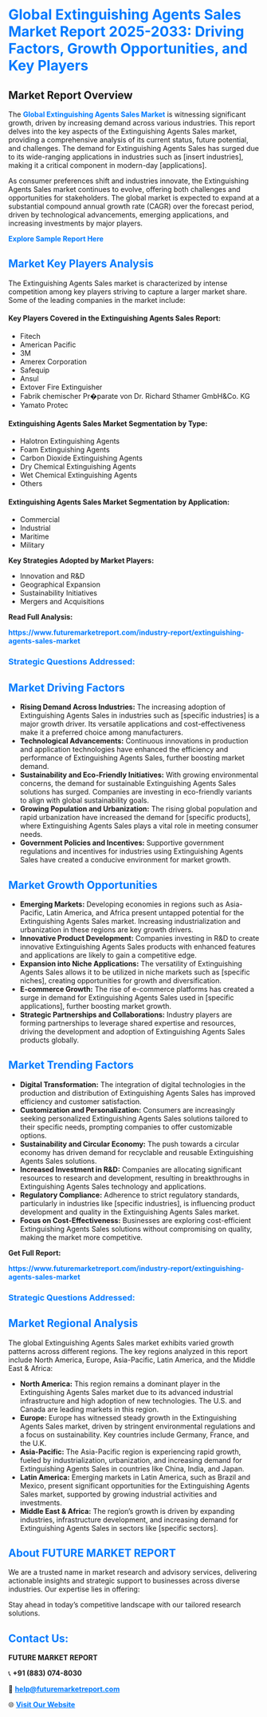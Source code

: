 <h1 style="color: #007BFF;">Global Extinguishing Agents Sales Market Report 2025-2033: Driving Factors, Growth Opportunities, and Key Players</h1>

<section id="overview">
<h2>Market Report Overview</h2>
<p>The <a href="https://www.futuremarketreport.com/industry-report/extinguishing-agents-sales-market" style="color: #007BFF; text-decoration: none;"><strong>Global Extinguishing Agents Sales Market</strong></a> is witnessing significant growth, driven by increasing demand across various industries. This report delves into the key aspects of the Extinguishing Agents Sales market, providing a comprehensive analysis of its current status, future potential, and challenges. The demand for Extinguishing Agents Sales has surged due to its wide-ranging applications in industries such as [insert industries], making it a critical component in modern-day [applications].</p>
<p>As consumer preferences shift and industries innovate, the Extinguishing Agents Sales market continues to evolve, offering both challenges and opportunities for stakeholders. The global market is expected to expand at a substantial compound annual growth rate (CAGR) over the forecast period, driven by technological advancements, emerging applications, and increasing investments by major players.</p>
</section>

<section id="overview">
<p><a href="https://www.futuremarketreport.com/request-sample/reportId=103920" style="color: #007BFF; text-decoration: none;"><strong>Explore Sample Report Here</strong></a></p>
</section>

<section id="key-players">
<h2 style="color: #007BFF;">Market Key Players Analysis</h2>
<p>The Extinguishing Agents Sales market is characterized by intense competition among key players striving to capture a larger market share. Some of the leading companies in the market include:</p>
<h4>Key Players Covered in the Extinguishing Agents Sales Report:</h4>
<ul><li>Fitech</li><li>American Pacific</li><li>3M</li><li>Amerex Corporation</li><li>Safequip</li><li>Ansul</li><li>Extover Fire Extinguisher</li><li>Fabrik chemischer Pr�parate von Dr. Richard Sthamer GmbH&amp;Co. KG</li><li>Yamato Protec</li></ul>
<h4>Extinguishing Agents Sales Market Segmentation by Type:</h4>
<ul><li>Halotron Extinguishing Agents</li><li>Foam Extinguishing Agents</li><li>Carbon Dioxide Extinguishing Agents</li><li>Dry Chemical Extinguishing Agents</li><li>Wet Chemical Extinguishing Agents</li><li>Others</li></ul>

<h4>Extinguishing Agents Sales Market Segmentation by Application:</h4>
<ul><li>Commercial</li><li>Industrial</li><li>Maritime</li><li>Military</li></ul>
<p><strong>Key Strategies Adopted by Market Players:</strong></p>
<ul>
<li>Innovation and R&D</li>
<li>Geographical Expansion</li>
<li>Sustainability Initiatives</li>
<li>Mergers and Acquisitions</li>
</ul>
</section>

<section>
<p><strong>Read Full Analysis: </strong></p><a href="https://www.futuremarketreport.com/industry-report/extinguishing-agents-sales-market" style="color: #007BFF; text-decoration: none;"><strong>https://www.futuremarketreport.com/industry-report/extinguishing-agents-sales-market</strong></a>
<h3 style="color: #007BFF;">Strategic Questions Addressed:</h3>
</section>

<section id="driving-factors">
<h2 style="color: #007BFF;">Market Driving Factors</h2>
<ul>
<li><strong>Rising Demand Across Industries:</strong> The increasing adoption of Extinguishing Agents Sales in industries such as [specific industries] is a major growth driver. Its versatile applications and cost-effectiveness make it a preferred choice among manufacturers.</li>
<li><strong>Technological Advancements:</strong> Continuous innovations in production and application technologies have enhanced the efficiency and performance of Extinguishing Agents Sales, further boosting market demand.</li>
<li><strong>Sustainability and Eco-Friendly Initiatives:</strong> With growing environmental concerns, the demand for sustainable Extinguishing Agents Sales solutions has surged. Companies are investing in eco-friendly variants to align with global sustainability goals.</li>
<li><strong>Growing Population and Urbanization:</strong> The rising global population and rapid urbanization have increased the demand for [specific products], where Extinguishing Agents Sales plays a vital role in meeting consumer needs.</li>
<li><strong>Government Policies and Incentives:</strong> Supportive government regulations and incentives for industries using Extinguishing Agents Sales have created a conducive environment for market growth.</li>
</ul>
</section>

<section id="growth-opportunities">
<h2 style="color: #007BFF;">Market Growth Opportunities</h2>
<ul>
<li><strong>Emerging Markets:</strong> Developing economies in regions such as Asia-Pacific, Latin America, and Africa present untapped potential for the Extinguishing Agents Sales market. Increasing industrialization and urbanization in these regions are key growth drivers.</li>
<li><strong>Innovative Product Development:</strong> Companies investing in R&D to create innovative Extinguishing Agents Sales products with enhanced features and applications are likely to gain a competitive edge.</li>
<li><strong>Expansion into Niche Applications:</strong> The versatility of Extinguishing Agents Sales allows it to be utilized in niche markets such as [specific niches], creating opportunities for growth and diversification.</li>
<li><strong>E-commerce Growth:</strong> The rise of e-commerce platforms has created a surge in demand for Extinguishing Agents Sales used in [specific applications], further boosting market growth.</li>
<li><strong>Strategic Partnerships and Collaborations:</strong> Industry players are forming partnerships to leverage shared expertise and resources, driving the development and adoption of Extinguishing Agents Sales products globally.</li>
</ul>
</section>

<section id="trending-factors">
<h2 style="color: #007BFF;">Market Trending Factors</h2>
<ul>
<li><strong>Digital Transformation:</strong> The integration of digital technologies in the production and distribution of Extinguishing Agents Sales has improved efficiency and customer satisfaction.</li>
<li><strong>Customization and Personalization:</strong> Consumers are increasingly seeking personalized Extinguishing Agents Sales solutions tailored to their specific needs, prompting companies to offer customizable options.</li>
<li><strong>Sustainability and Circular Economy:</strong> The push towards a circular economy has driven demand for recyclable and reusable Extinguishing Agents Sales solutions.</li>
<li><strong>Increased Investment in R&D:</strong> Companies are allocating significant resources to research and development, resulting in breakthroughs in Extinguishing Agents Sales technology and applications.</li>
<li><strong>Regulatory Compliance:</strong> Adherence to strict regulatory standards, particularly in industries like [specific industries], is influencing product development and quality in the Extinguishing Agents Sales market.</li>
<li><strong>Focus on Cost-Effectiveness:</strong> Businesses are exploring cost-efficient Extinguishing Agents Sales solutions without compromising on quality, making the market more competitive.</li>
</ul>
</section>

<section>
<p><strong>Get Full Report: </strong></p><a href="https://www.futuremarketreport.com/industry-report/extinguishing-agents-sales-market" style="color: #007BFF; text-decoration: none;"><strong>https://www.futuremarketreport.com/industry-report/extinguishing-agents-sales-market</strong></a>
<h3 style="color: #007BFF;">Strategic Questions Addressed:</h3>
</section>


<section id="regional-analysis">
<h2 style="color: #007BFF;">Market Regional Analysis</h2>
<p>The global Extinguishing Agents Sales market exhibits varied growth patterns across different regions. The key regions analyzed in this report include North America, Europe, Asia-Pacific, Latin America, and the Middle East & Africa:</p>
<ul>
<li><strong>North America:</strong> This region remains a dominant player in the Extinguishing Agents Sales market due to its advanced industrial infrastructure and high adoption of new technologies. The U.S. and Canada are leading markets in this region.</li>
<li><strong>Europe:</strong> Europe has witnessed steady growth in the Extinguishing Agents Sales market, driven by stringent environmental regulations and a focus on sustainability. Key countries include Germany, France, and the U.K.</li>
<li><strong>Asia-Pacific:</strong> The Asia-Pacific region is experiencing rapid growth, fueled by industrialization, urbanization, and increasing demand for Extinguishing Agents Sales in countries like China, India, and Japan.</li>
<li><strong>Latin America:</strong> Emerging markets in Latin America, such as Brazil and Mexico, present significant opportunities for the Extinguishing Agents Sales market, supported by growing industrial activities and investments.</li>
<li><strong>Middle East & Africa:</strong> The region’s growth is driven by expanding industries, infrastructure development, and increasing demand for Extinguishing Agents Sales in sectors like [specific sectors].</li>
</ul>
</section>

<footer>
<h2 style="color: #007BFF;">About FUTURE MARKET REPORT</h2>
<p>We are a trusted name in market research and advisory services, delivering actionable insights and strategic support to businesses across diverse industries. Our expertise lies in offering:</p>

<p>Stay ahead in today’s competitive landscape with our tailored research solutions.</p>

<h2 style="color: #007BFF;">Contact Us:</h2>
<p><strong>FUTURE MARKET REPORT</strong></p>
<p>📞 <strong>+91 (883) 074-8030</strong></p>
<p>📧 <strong><a href="mailto:help@futuremarketreport.com" style="color: #007BFF;">help@futuremarketreport.com</a></strong></p>
<p>🌐 <strong><a href="https://www.futuremarketreport.com/" style="color: #007BFF;">Visit Our Website</a></strong></p>
</footer>